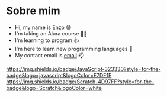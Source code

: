 # Sobre mim


- Hi, my name is Enzo 😄
- I'm taking an Alura course 🙌💪
- I'm learning to program 👍
- I'm here to learn new programming languages 🛁
- My contact email is [email](enzohenriquebonatto@gmail.com) 📫

https://img.shields.io/badge/JavaScript-323330?style=for-the-badge&logo=javascript&logoColor=F7DF1E
https://img.shields.io/badge/Scratch-4D97FF?style=for-the-badge&logo=Scratch&logoColor=white
